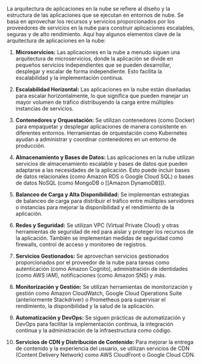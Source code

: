 La arquitectura de aplicaciones en la nube se refiere al diseño y la estructura de las aplicaciones que se ejecutan en entornos de nube. Se basa en aprovechar los recursos y servicios proporcionados por los proveedores de servicios en la nube para construir aplicaciones escalables, seguras y de alto rendimiento. Aquí hay algunos elementos clave de la arquitectura de aplicaciones en la nube:

1. **Microservicios:** Las aplicaciones en la nube a menudo siguen una arquitectura de microservicios, donde la aplicación se divide en pequeños servicios independientes que se pueden desarrollar, desplegar y escalar de forma independiente. Esto facilita la escalabilidad y la implementación continua.

2. **Escalabilidad Horizontal:** Las aplicaciones en la nube están diseñadas para escalar horizontalmente, lo que significa que pueden manejar un mayor volumen de tráfico distribuyendo la carga entre múltiples instancias de servicios.

3. **Contenedores y Orquestación:** Se utilizan contenedores (como Docker) para empaquetar y desplegar aplicaciones de manera consistente en diferentes entornos. Herramientas de orquestación como Kubernetes ayudan a administrar y coordinar contenedores en un entorno de producción.

4. **Almacenamiento y Bases de Datos:** Las aplicaciones en la nube utilizan servicios de almacenamiento escalable y bases de datos que pueden adaptarse a las necesidades de la aplicación. Esto puede incluir bases de datos relacionales (como Amazon RDS o Google Cloud SQL) o bases de datos NoSQL (como MongoDB o [[Amazon DynamoDB]]).

5. **Balanceo de Carga y Alta Disponibilidad:** Se implementan estrategias de balanceo de carga para distribuir el tráfico entre múltiples servidores o instancias para mejorar la disponibilidad y el rendimiento de la aplicación.

6. **Redes y Seguridad:** Se utilizan VPC (Virtual Private Cloud) y otras herramientas de seguridad de red para aislar y proteger los recursos de la aplicación. También se implementan medidas de seguridad como firewalls, control de acceso y monitoreo de registros.

7. **Servicios Gestionados:** Se aprovechan servicios gestionados proporcionados por el proveedor de la nube para tareas como autenticación (como Amazon Cognito), administración de identidades (como AWS IAM), notificaciones (como Amazon SNS) y más.

8. **Monitorización y Gestión:** Se utilizan herramientas de monitorización y gestión como Amazon CloudWatch, Google Cloud Operations Suite (anteriormente Stackdriver) o Prometheus para supervisar el rendimiento, la disponibilidad y la salud de la aplicación.

9. **Automatización y DevOps:** Se siguen prácticas de automatización y DevOps para facilitar la implementación continua, la integración continua y la administración de la infraestructura como código.

10. **Servicios de CDN y Distribución de Contenido:** Para mejorar la entrega de contenido y la experiencia del usuario, se utilizan servicios de CDN (Content Delivery Network) como AWS CloudFront o Google Cloud CDN.

